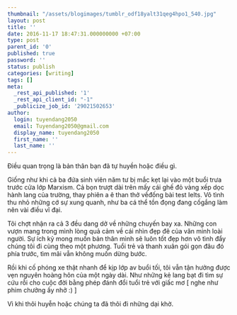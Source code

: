 ```yaml
---
thumbnail: "/assets/blogimages/tumblr_odf18yalt31qeg4hpo1_540.jpg"
layout: post
title: ''
date: 2016-11-17 18:47:31.000000000 +07:00
type: post
parent_id: '0'
published: true
password: ''
status: publish
categories: [writing]
tags: []
meta:
  _rest_api_published: '1'
  _rest_api_client_id: "-1"
  _publicize_job_id: '29021502653'
author:
  login: tuyendang2050
  email: Tuyendang2050@gmail.com
  display_name: tuyendang2050
  first_name: ''
  last_name: ''
---
```

Điều quan trọng là bản thân bạn đã tự huyền hoặc điều gì.


Giống như khi cả ba đứa sinh viên năm tư bị mắc kẹt lại vào một buổi trưa trước cửa lớp Marxism. Cả bọn trượt dài trên mấy cái ghế đỏ vàng xếp dọc hành lang của trường, thay phiên a ê than thở vềđống bài test Ielts. Vô tình thu nhỏ những cớ sự xung quanh, như ba cá thể tồn đọng đang cốgắng làm nên vài điều vĩ đại.


Tôi chợt nhận ra cả 3 đều dang dở về những chuyến bay xa. Những con vượn mang trong mình lòng quả cảm về cái nhìn đẹp đẽ của văn minh loài người. Sự ích kỷ mong muốn bản thân mình sẽ luôn tốt đẹp hơn vô tình đẩy chúng tôi đi cùng theo một phương. Tuổi trẻ và thanh xuân gói gọn đâu đó phía trước, tìm mãi vẫn không muốn dừng bước.


Rồi khi cố phóng xe thật nhanh để kịp lớp av buổi tối, tôi vẫn tận hưởng được vẹn nguyên hoàng hôn của một ngày dài. Như những kẻ lang bạt đi tìm sự cứu rỗi cho cuộc đời bằng phép đánh đổi tuổi trẻ với giấc mơ [ nghe như phim chưởng ấy nhở :) ]


Vì khi thôi huyễn hoặc chúng ta đã thôi đi những dại khờ.
